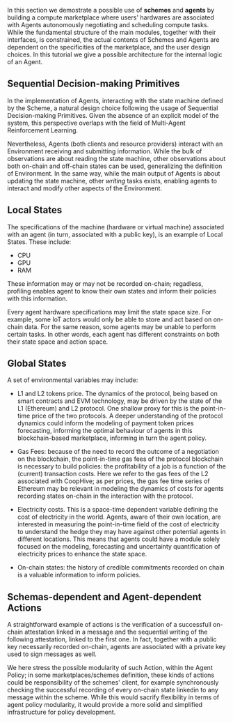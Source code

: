 In this section we demostrate a possible use of **schemes** and **agents** by building a compute marketplace where users' hardwares are associated with Agents autonomously negotiating and scheduling compute tasks. While the fundamental structure of the main modules, together with their interfaces, is constrained, the actual contents of Schemes and Agents are dependent on the specificities of the marketplace, and the user design choices. In this tutorial we give a possible architecture for the internal logic of an Agent.

## Sequential Decision-making Primitives

In the implementation of Agents, interacting with the state machine defined by the Scheme, a natural design choice following the usage of Sequential Decision-making Primitives. Given the absence of an explicit model of the system, this perspective overlaps with the field of Multi-Agent Reinforcement Learning.

Nevertheless, Agents (both clients and resource providers) interact with an Environment receiving and submitting information. While the bulk of observations are about reading the state machine, other observations about both on-chain and off-chain states can be used, generalizing the definition of Environment. In the same way, while the main output of Agents is about updating the state machine, other *writing* tasks exists, enabling agents to interact and modify other aspects of the Environment.

## Local States

The specifications of the machine (hardware or virtual machine) associated with an agent (in turn, associated with a public key), is an example of Local States. These include:

 * CPU
 * GPU
 * RAM

These information may or may not be recorded on-chain; regadless, profiling enables agent to know their own states and inform their policies with this information.

Every agent hardware specifications may limit the state space size. For example, some IoT actors would only be able to store and act based on on-chain data. For the same reason, some agents may be unable to perform certain tasks. In other words, each agent has different constraints on both their state space and action space.

## Global States

A set of environmental variables may include:

- L1 and L2 tokens price. The dynamics of the protocol, being based on smart contracts and EVM technology, may be driven by the state of the L1 (Ethereum) and L2 protocol. One shallow proxy for this is the point-in-time price of the two protocols. A deeper understanding of the protocol dynamics could inform the modeling of payment token prices forecasting, informing the optimal behaviour of agents in this blockchain-based marketplace, informing in turn the agent policy.

- Gas Fees: because of the need to record the outcome of a negotiation on the blockchain, the point-in-time gas fees of the protocol blockchain is necessary to build policies: the profitability of a job is a function of the (current) transaction costs. Here we refer to the gas fees of the L2 associated with CoopHive; as per prices, the gas fee time series of Ethereum may be relevant in modeling the dynamics of costs for agents recording states on-chain in the interaction with the protocol.

- Electricity costs. This is a space-time dependent variable defining the cost of electricity in the world. Agents, aware of their own location, are interested in measuring the point-in-time field of the cost of electricity to understand the hedge they may have against other potential agents in different locations. This means that agents could have a module solely focused on the modeling, forecasting and uncertainty quantification of electricity prices to enhance the state space.

- On-chain states: the history of credible commitments recorded on chain is a valuable information to inform policies.

## Schemas-dependent and Agent-dependent Actions

A straightforward example of actions is the verification of a successfull on-chain attestation linked in a message and the sequential writing of the following attestation, linked to the first one. In fact, together with a public key necessarily recorded on-chain, agents are associated with a private key used to sign messages as well.

We here stress the possible modularity of such Action, within the Agent Policy; in some marketplaces/schemes definition, these kinds of actions could be responsibility of the schemes' client, for example synchronously checking the successful recording of every on-chain state linkedin to any message within the scheme. While this would sacrify flexibility in terms of agent policy modularity, it would provide a more solid and simplified infrastructure for policy development.
